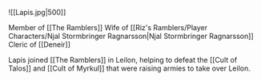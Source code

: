 ![[Lapis.jpg|500]]

Member of [[The Ramblers]]
Wife of [[Riz's Ramblers/Player Characters/Njal Stormbringer Ragnarsson|Njal Stormbringer Ragnarsson]]
Cleric of [[Deneir]]

Lapis joined [[The Ramblers]] in Leilon, helping to defeat the [[Cult of Talos]] and [[Cult of Myrkul]] that were raising armies to take over Leilon. 